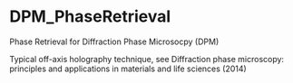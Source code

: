 # DPM_PhaseRetrieval
Phase Retrieval for Diffraction Phase Microsocpy (DPM)

Typical off-axis holography technique, see
Diffraction phase microscopy: principles and applications in materials and life sciences (2014)
